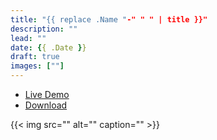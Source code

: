 ```yaml
---
title: "{{ replace .Name "-" " " | title }}"
description: ""
lead: ""
date: {{ .Date }}
draft: true
images: [""]
---
```


<ul class="list-inline">
  <li class="list-inline-item"><a href="#">Live Demo</a></li>
  <li class="list-inline-item"><a href="#">Download</a></li>
</ul>

{{< img src="" alt="" caption="" >}}

<div class="row">
  <div class="col-md-6">
    <h2 class="h3 mt-0"></h2>
    <p></p>
  </div>
  <div class="col-md-6">
    <h2 class="h3 mt-0"></h2>
    <p></p>
  </div>
</div>
